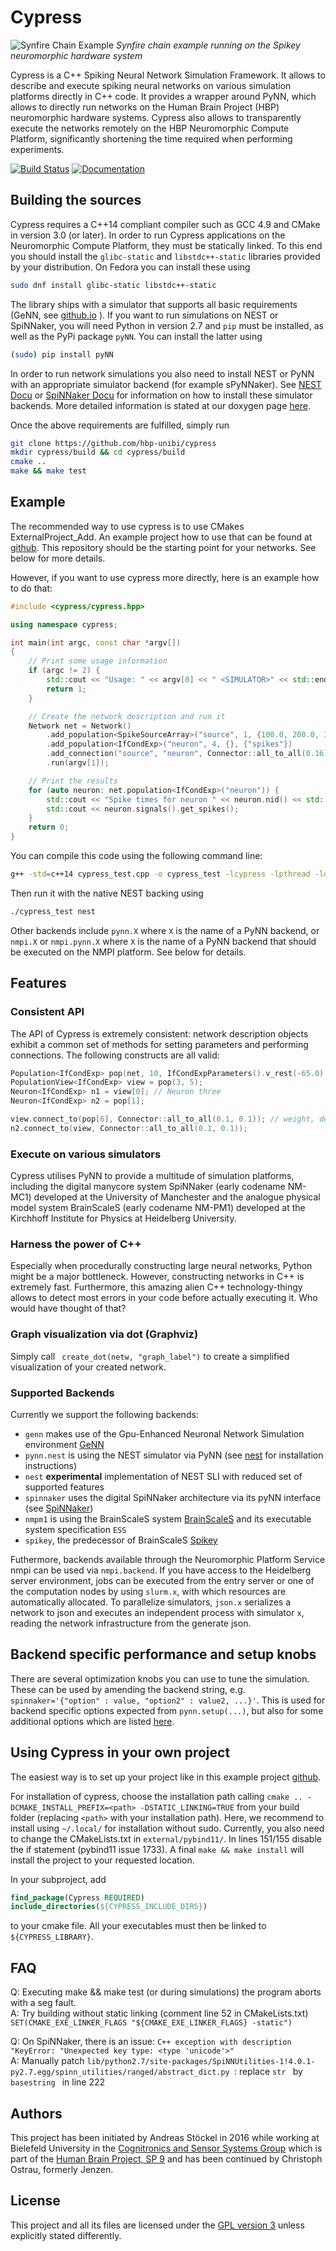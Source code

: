 Cypress
=======

![Synfire Chain Example](https://raw.githubusercontent.com/hbp-sanncs/cypress/master/docs/synfire_result_spikey.png)
*Synfire chain example running on the Spikey neuromorphic hardware system*

Cypress is a C++ Spiking Neural Network Simulation Framework. It allows to describe
and execute spiking neural networks on various simulation platforms directly in
C++ code. It provides a wrapper around PyNN, which allows to directly run networks
on the Human Brain Project (HBP) neuromorphic hardware systems. Cypress also allows
to transparently execute the networks remotely on the HBP Neuromorphic Compute Platform,
significantly shortening the time required when performing experiments.

[![Build Status](https://travis-ci.org/hbp-unibi/cypress.svg?branch=master)](https://travis-ci.org/hbp-unibi/cypress) [![Documentation](https://img.shields.io/badge/docs-doxygen-blue.svg)](https://hbp-unibi.github.io/cypress/index.html)

Building the sources
------------

Cypress requires a C++14 compliant compiler such as GCC 4.9 and CMake in version 3.0 (or later). In order to run Cypress applications on the Neuromorphic Compute Platform, they must be statically linked. To this end you should install the `glibc-static` and `libstdc++-static` libraries provided by your distribution. On Fedora you can install these using
```bash
sudo dnf install glibc-static libstdc++-static
```

The library ships with a simulator that supports all basic requirements (GeNN, see [github.io](http://genn-team.github.io/genn/) ). If you want to run simulations on NEST or SpiNNaker, you will need Python in version 2.7 and `pip` must be installed, as well as the PyPi package `pyNN`. You can install the latter using
```bash
(sudo) pip install pyNN
```

In order to run network simulations you also need to install NEST or PyNN with an appropriate simulator backend (for example sPyNNaker). See [NEST Docu](http://www.nest-simulator.org/) or [SpiNNaker Docu](https://spinnakermanchester.github.io/) for information on how to install these simulator backends. More detailed information is stated at our doxygen page [here](https://hbp-unibi.github.io/cypress/index.html).

Once the above requirements are fulfilled, simply run
```bash
git clone https://github.com/hbp-unibi/cypress
mkdir cypress/build && cd cypress/build
cmake ..
make && make test
```

Example
-------

The recommended way to use cypress is to use CMakes ExternalProject_Add. An example project how to use that can be found at [github](https://github.com/hbp-unibi/cypress_example). This repository should be the starting point for your networks. See below for more details.

However, if you want to use cypress more directly, here is an example how to do that:


```c++
#include <cypress/cypress.hpp>

using namespace cypress;

int main(int argc, const char *argv[])
{
    // Print some usage information
    if (argc != 2) {
        std::cout << "Usage: " << argv[0] << " <SIMULATOR>" << std::endl;
        return 1;
    }

    // Create the network description and run it
    Network net = Network()
        .add_population<SpikeSourceArray>("source", 1, {100.0, 200.0, 300.0})
        .add_population<IfCondExp>("neuron", 4, {}, {"spikes"})
        .add_connection("source", "neuron", Connector::all_to_all(0.16))
        .run(argv[1]);

    // Print the results
    for (auto neuron: net.population<IfCondExp>("neuron")) {
        std::cout << "Spike times for neuron " << neuron.nid() << std::endl;
        std::cout << neuron.signals().get_spikes();
    }
    return 0;
}
```

You can compile this code using the following command line:
```bash
g++ -std=c++14 cypress_test.cpp -o cypress_test -lcypress -lpthread -ldl
```
Then run it with the native NEST backing using
```bash
./cypress_test nest
```
Other backends include `pynn.X` where `X` is the name of a PyNN backend, or
`nmpi.X` or `nmpi.pynn.X` where `X` is the name of a PyNN backend that should
be executed on the NMPI platform. See below for details.

Features
--------

### Consistent API

The API of Cypress is extremely consistent: network description objects exhibit a common
set of methods for setting parameters and performing connections. The following constructs
are all valid:

```c++
Population<IfCondExp> pop(net, 10, IfCondExpParameters().v_rest(-65.0).v_thresh(-40.0));
PopulationView<IfCondExp> view = pop(3, 5);
Neuron<IfCondExp> n1 = view[0]; // Neuron three
Neuron<IfCondExp> n2 = pop[1];

view.connect_to(pop[6], Connector::all_to_all(0.1, 0.1)); // weight, delay
n2.connect_to(view, Connector::all_to_all(0.1, 0.1));
```

### Execute on various simulators

Cypress utilises PyNN to provide a multitude of simulation platforms, including the
digital manycore system SpiNNaker (early codename NM-MC1) developed at the University of Manchester and the
analogue physical model system BrainScaleS (early codename NM-PM1) developed at the Kirchhoff Institute for Physics
at Heidelberg University.

### Harness the power of C++

Especially when procedurally constructing large neural networks, Python might be
a major bottleneck. However, constructing networks in C++ is extremely fast. Furthermore,
this amazing alien C++ technology-thingy allows to detect most errors in your code before actually
executing it. Who would have thought of that?

### Graph visualization via dot (Graphviz)
Simply call ``` create_dot(netw, "graph_label")``` to create a simplified visualization of your created network.

### Supported Backends

Currently we support the following backends:
 * `genn` makes use of the Gpu-Enhanced Neuronal Network Simulation environment [GeNN](http://genn-team.github.io/genn/)
 * `pynn.nest` is using the NEST simulator via PyNN (see [nest](http://www.nest-simulator.org/) for installation instructions) 
 * `nest` **experimental** implementation of NEST SLI with reduced set of supported features
 * `spinnaker` uses the digital SpiNNaker architecture via its pyNN interface (see [SpiNNaker](https://spinnakermanchester.github.io/))
 * `nmpm1` is using the BrainScaleS system [BrainScaleS](https://brainscales.kip.uni-heidelberg.de/) and its executable system specification `ESS`
 * `spikey`, the predecessor of BrainScaleS [Spikey](https://www.kip.uni-heidelberg.de/vision/research/spikey/)

Futhermore, backends available through the Neuromorphic Platform Service nmpi can be used via `nmpi.backend`. If you have access to the Heidelberg server environment, jobs can be executed from the entry server or one of the computation nodes by using `slurm.x`, with which resources are automatically allocated. 
To parallelize simulators, `json.x` serializes a network to json and executes an independent process with simulator `x`, reading the network infrastructure from the generate json. 

Backend specific performance and setup knobs
------------
There are several optimization knobs you can use to tune the simulation. These can be used by amending the backend string, e.g. ```spinnaker='{"option" : value, "option2" : value2, ...}'```. This is used for backend specific options expected from ```pynn.setup(...)```, but also for some additional options which are listed [here](https://hbp-unibi.github.io/cypress/index.html).


 
Using Cypress in your own project
------------

The easiest way is to set up your project like in this example project [github](https://github.com/hbp-unibi/cypress_example).

For installation of cypress, choose the installation path calling ```cmake .. -DCMAKE_INSTALL_PREFIX=<path> -DSTATIC_LINKING=TRUE``` from your build folder (replacing `<path>` with your installation path). Here, we recommend to install using ```~/.local/``` for installation without sudo. 
Currently, you also need to change the CMakeLists.txt in ```external/pybind11/```. In lines 151/155 disable the if statement (pybind11 issue 1733). A final ```make && make install``` will install the project to your requested location. 

In your subproject, add
```cmake 
find_package(Cypress REQUIRED)
include_directories(${CYPRESS_INCLUDE_DIRS})
```
to your cmake file. All your executables must then be linked to ```${CYPRESS_LIBRARY}```.


FAQ
------------

Q: Executing make && make test (or during simulations) the program aborts with a seg fault.  
A: Try building without static linking (comment line 52 in CMakeLists.txt) ```SET(CMAKE_EXE_LINKER_FLAGS "${CMAKE_EXE_LINKER_FLAGS} -static")```

Q: On SpiNNaker, there is an issue: ```C++ exception with description "KeyError: "Unexpected key type: <type 'unicode'>" ```  
A: Manually patch ```lib/python2.7/site-packages/SpiNNUtilities-1!4.0.1-py2.7.egg/spinn_utilities/ranged/abstract_dict.py ```: replace ```str ``` by ```basestring ``` in line 222

## Authors

This project has been initiated by Andreas Stöckel in 2016 while working
at Bielefeld University in the [Cognitronics and Sensor Systems Group](http://www.ks.cit-ec.uni-bielefeld.de/) which is
part of the [Human Brain Project, SP 9](https://www.humanbrainproject.eu/neuromorphic-computing-platform) and has been continued by Christoph Ostrau, formerly Jenzen.

## License

This project and all its files are licensed under the
[GPL version 3](http://www.gnu.org/licenses/gpl.txt) unless explicitly stated
differently.
